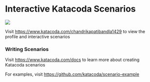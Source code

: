 # Interactive Katacoda Scenarios

[![](http://shields.katacoda.com/katacoda/chandrikapatibandla1429/count.svg)](https://www.katacoda.com/chandrikapatibandla1429 "Get your profile on Katacoda.com")

Visit https://www.katacoda.com/chandrikapatibandla1429 to view the profile and interactive scenarios

### Writing Scenarios
Visit https://www.katacoda.com/docs to learn more about creating Katacoda scenarios

For examples, visit https://github.com/katacoda/scenario-example
